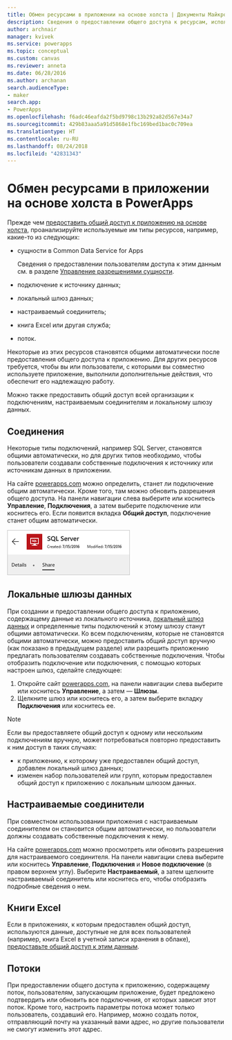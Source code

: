 ```yaml
---
title: Обмен ресурсами в приложении на основе холста | Документы Майкрософт
description: Сведения о предоставлении общего доступа к ресурсам, используемым в приложении на основе холста в PowerApps
author: archnair
manager: kvivek
ms.service: powerapps
ms.topic: conceptual
ms.custom: canvas
ms.reviewer: anneta
ms.date: 06/28/2016
ms.author: archanan
search.audienceType:
- maker
search.app:
- PowerApps
ms.openlocfilehash: f6adc46eafda2f5bd9798c13b292a82d567e34a7
ms.sourcegitcommit: 429b83aaa5a91d5868e1fbc169bed1bac0c709ea
ms.translationtype: HT
ms.contentlocale: ru-RU
ms.lasthandoff: 08/24/2018
ms.locfileid: "42831343"
---
```

# <a name="share-canvas-app-resources-in-powerapps"></a>Обмен ресурсами в приложении на основе холста в PowerApps

Прежде чем [предоставить общий доступ к приложению на основе холста](share-app.md), проанализируйте используемые им типы ресурсов, например, какие-то из следующих:

* сущности в Common Data Service for Apps

    Сведения о предоставлении пользователям доступа к этим данным см. в разделе [Управление разрешениями сущности](share-app.md#manage-entity-permissions).
    
* подключение к источнику данных;
* локальный шлюз данных;
* настраиваемый соединитель;
* книга Excel или другая служба;
* поток.

Некоторые из этих ресурсов становятся общими автоматически после предоставления общего доступа к приложению. Для других ресурсов требуется, чтобы вы или пользователи, с которыми вы совместно используете приложение, выполнили дополнительные действия, что обеспечит его надлежащую работу.

Можно также предоставить общий доступ всей организации к подключениям, настраиваемым соединителям и локальному шлюзу данных.

## <a name="connections"></a>Соединения

Некоторые типы подключений, например SQL Server, становятся общими автоматически, но для других типов необходимо, чтобы пользователи создавали собственные подключения к источнику или источникам данных в приложении.

На сайте [powerapps.com](https://web.powerapps.com?utm_source=padocs&utm_medium=linkinadoc&utm_campaign=referralsfromdoc) можно определить, станет ли подключение общим автоматически. Кроме того, там можно обновить разрешения общего доступа. На панели навигации слева выберите или коснитесь **Управление**, **Подключения**, а затем выберите подключение или коснитесь его. Если появится вкладка **Общий доступ**, подключение станет общим автоматически.

  ![Вкладка "Общий доступ" на странице сведений о подключении](./media/share-app-resources/shared-connections.png)

## <a name="on-premises-data-gateways"></a>Локальные шлюзы данных
При создании и предоставлении общего доступа к приложению, содержащему данные из локального источника, [локальный шлюз данных](gateway-management.md) и определенные типы подключений к этому шлюзу станут общими автоматически. Ко всем подключениям, которые не становятся общими автоматически, можно предоставить общий доступ вручную (как показано в предыдущем разделе) или разрешить приложению предлагать пользователям создавать собственные подключения. Чтобы отобразить подключение или подключения, с помощью которых настроен шлюз, сделайте следующее:

1. Откройте сайт [powerapps.com](https://web.powerapps.com?utm_source=padocs&utm_medium=linkinadoc&utm_campaign=referralsfromdoc), на панели навигации слева выберите или коснитесь **Управление**, а затем — **Шлюзы**.
2. Щелкните шлюз или коснитесь его, а затем выберите вкладку **Подключения** или коснитесь ее.

> [!NOTE]
> Если вы предоставляете общий доступ к одному или нескольким подключениям вручную, может потребоваться повторно предоставить к ним доступ в таких случаях:

* к приложению, к которому уже предоставлен общий доступ, добавлен локальный шлюз данных;
* изменен набор пользователей или групп, которым предоставлен общий доступ к приложению с локальным шлюзом данных.

## <a name="custom-connectors"></a>Настраиваемые соединители
При совместном использовании приложения с настраиваемым соединителем он становится общим автоматически, но пользователи должны создавать собственные подключения к нему.

На сайте [powerapps.com](https://web.powerapps.com?utm_source=padocs&utm_medium=linkinadoc&utm_campaign=referralsfromdoc) можно просмотреть или обновить разрешения для настраиваемого соединителя. На панели навигации слева выберите или коснитесь **Управление**, **Подключения** и **Новое подключение** (в правом верхнем углу). Выберите **Настраиваемый**, а затем щелкните настраиваемый соединитель или коснитесь его, чтобы отобразить подробные сведения о нем.

## <a name="excel-workbooks"></a>Книги Excel
Если в приложениях, к которым предоставлен общий доступ, используются данные, доступные не для всех пользователей (например, книга Excel в учетной записи хранения в облаке), [предоставьте общий доступ к этим данным](share-app-data.md).

## <a name="flows"></a>Потоки
При предоставлении общего доступа к приложению, содержащему поток, пользователям, запускающим приложение, будет предложено подтвердить или обновить все подключения, от которых зависит этот поток. Кроме того, настроить параметры потока может только пользователь, создавший его. Например, можно создать поток, отправляющий почту на указанный вами адрес, но другие пользователи не смогут изменить этот адрес.

